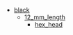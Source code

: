* [black](black)
  * [12_mm_length](black/12_mm_length)
    * [hex_head](black/12_mm_length/hex_head)
